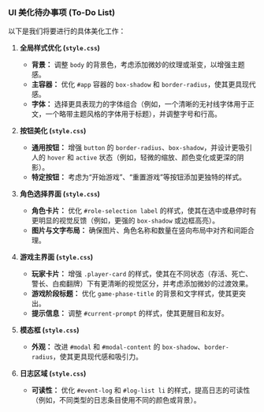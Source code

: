 ### UI 美化待办事项 (To-Do List)

以下是我们将要进行的具体美化工作：

1.  **全局样式优化 (`style.css`)**
    *   **背景：** 调整 `body` 的背景色，考虑添加微妙的纹理或渐变，以增强主题感。
    *   **主容器：** 优化 `#app` 容器的 `box-shadow` 和 `border-radius`，使其更具现代感。
    *   **字体：** 选择更具表现力的字体组合（例如，一个清晰的无衬线字体用于正文，一个略带主题风格的字体用于标题），并调整字号和行高。

2.  **按钮美化 (`style.css`)**
    *   **通用按钮：** 增强 `button` 的 `border-radius`、`box-shadow`，并设计更吸引人的 `hover` 和 `active` 状态（例如，轻微的缩放、颜色变化或更深的阴影）。
    *   **特定按钮：** 考虑为“开始游戏”、“重置游戏”等按钮添加更独特的样式。

3.  **角色选择界面 (`style.css`)**
    *   **角色卡片：** 优化 `#role-selection label` 的样式，使其在选中或悬停时有更明显的视觉反馈（例如，更强的 `box-shadow` 或边框高亮）。
    *   **图片与文字布局：** 确保图片、角色名称和数量在竖向布局中对齐和间距合理。

4.  **游戏主界面 (`style.css`)**
    *   **玩家卡片：** 增强 `.player-card` 的样式，使其在不同状态（存活、死亡、警长、白痴翻牌）下有更清晰的视觉区分，并考虑添加微妙的过渡效果。
    *   **游戏阶段标题：** 优化 `game-phase-title` 的背景和文字样式，使其更突出。
    *   **提示信息：** 调整 `#current-prompt` 的样式，使其更醒目和友好。

5.  **模态框 (`style.css`)**
    *   **外观：** 改进 `#modal` 和 `#modal-content` 的 `box-shadow`、`border-radius`，使其更具现代感和吸引力。

6.  **日志区域 (`style.css`)**
    *   **可读性：** 优化 `#event-log` 和 `#log-list li` 的样式，提高日志的可读性（例如，不同类型的日志条目使用不同的颜色或背景）。
